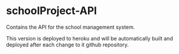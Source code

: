 # schoolProject-API
Contains the API for the school management system.

This version is deployed to heroku and will be automatically built and deployed after each change to it github repository.
